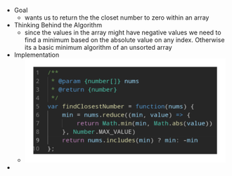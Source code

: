 - Goal
	- wants us to return the the closet number to zero within an array
- Thinking Behind the Algorithm
	- since the values in the array might have negative values we need to find a minimum based on the absolute value on any index. Otherwise its a basic minimum algorithm of an unsorted array
- Implementation
	- ![image.png](../assets/image_1757101383492_0.png)
-